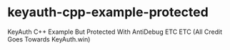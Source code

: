 # keyauth-cpp-example-protected
KeyAuth C++ Example But Protected With AntiDebug ETC ETC (All Credit Goes Towards KeyAuth.win)
